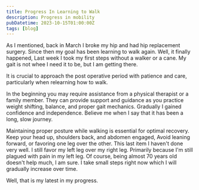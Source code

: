 ```yaml
---
title: Progress In Learning to Walk
description: Progress in mobility
pubDatetime: 2023-10-15T01:00:00Z
tags: [blog]
---
```


As I mentioned, back in March I broke my hip and had hip replacement
surgery. Since then my goal has been learning to walk again. Well, it
finally happened, Last week I took my first steps without a walker or
a cane. My gait is not whee I need it to be, but I am getting there.

It is crucial to approach the post operative period with patience and
care, particularly when relearning how to walk.

In the beginning you may require assistance from a physical therapist
or a family member. They can provide support and guidance as you
practice weight shifting, balance, and proper gait
mechanics. Gradually I gained confidence and independence. Believe me when
I say that it has been a long, slow journey.

Maintaining proper posture while walking is essential for optimal
recovery. Keep your head up, shoulders back, and abdomen engaged,
Avoid leaning forward, or favoring one leg over the other. This last
item I haven't done very well. I still favor my left leg over my right
leg. Primarily because I'm still plagued with pain in my left leg. Of
course, being almost 70 years old doesn't help much, I am sure. I take
small steps right now which I will gradually increase over time.

Well, that is my latest in my progress.
